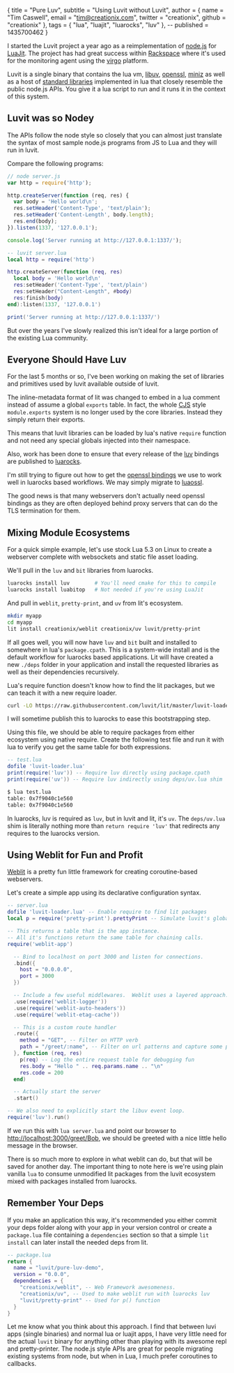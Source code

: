 { title = "Pure Luv",
  subtitle = "Using Luvit without Luvit",
  author = {
    name = "Tim Caswell",
    email = "tim@creationix.com",
    twitter = "creationix",
    github = "creationix"
  },
  tags = { "lua", "luajit", "luarocks", "luv" },
  -- published = 1435700462
}

I started the Luvit project a year ago as a reimplementation of [node.js][] for
[LuaJit][]. The project has had great success within [Rackspace][] where it's
used for the monitoring agent using the [virgo][] platform.

Luvit is a single binary that contains the lua vm, [libuv][], [openssl][],
[miniz][] as well as a host of [standard libraries][] implemented in lua that
closely resemble the public node.js APIs.  You give it a lua script to run and
it runs it in the context of this system.

## Luvit was so Nodey

The APIs follow the node style so closely that you can almost just translate the
syntax of most sample node.js programs from JS to Lua and they will run in
luvit.  

Compare the following programs:

```js
// node server.js
var http = require('http');

http.createServer(function (req, res) {
  var body = 'Hello world\n';
  res.setHeader('Content-Type', 'text/plain');
  res.setHeader('Content-Length', body.length);
  res.end(body);
}).listen(1337, '127.0.0.1');

console.log('Server running at http://127.0.0.1:1337/');
```

```lua
-- luvit server.lua
local http = require('http')

http.createServer(function (req, res)
  local body = 'Hello world\n'
  res:setHeader('Content-Type', 'text/plain')
  res:setHeader("Content-Length", #body)
  res:finish(body)
end):listen(1337, '127.0.0.1')

print('Server running at http://127.0.0.1:1337/')
```

But over the years I've slowly realized this isn't ideal for a large portion of
the existing Lua community.

## Everyone Should Have Luv

For the last 5 months or so, I've been working on making the set of libraries
and primitives used by luvit available outside of luvit.

The inline-metadata format of lit was changed to embed in a lua comment instead
of assume a global `exports` table.  In fact, the whole [CJS][] style
`module.exports` system is no longer used by the core libraries.  Instead they
simply return their exports.

This means that luvit libraries can be loaded by lua's native `require` function
and not need any special globals injected into their namespace.

Also, work has been done to ensure that every release of the [luv][] bindings
are published to [luarocks][].

I'm still trying to figure out how to get the [openssl bindings][] we use to
work well in luarocks based workflows.  We may simply migrate to [luaossl][].

The good news is that many webservers don't actually need openssl bindings as
they are often deployed behind proxy servers that can do the TLS termination for
them.

## Mixing Module Ecosystems

For a quick simple example, let's use stock Lua 5.3 on Linux to create a
webserver complete with websockets and static file asset loading.

We'll pull in the `luv` and `bit` libraries from luarocks.

```sh
luarocks install luv        # You'll need cmake for this to compile
luarocks install luabitop   # Not needed if you're using LuaJit
```

And pull in `weblit`, `pretty-print`, and `uv` from lit's ecosystem.

```sh
mkdir myapp
cd myapp
lit install creationix/weblit creationix/uv luvit/pretty-print
```

If all goes well, you will now have `luv` and `bit` built and installed to
somewhere in lua's `package.cpath`. This is a system-wide install and is the
default workflow for luarocks based applications.  Lit will have created a new
`./deps` folder in your application and install the requested libraries as well
as their dependencies recursively.

Lua's require function doesn't know how to find the lit packages, but we can
teach it with a new require loader.  

```sh
curl -LO https://raw.githubusercontent.com/luvit/lit/master/luvit-loader.lua
```

I will sometime publish this to luarocks to ease this bootstrapping step.

Using this file, we should be able to require packages from either ecosystem
using native require.  Create the following test file and run it with lua to
verify you get the same table for both expressions.

```lua
-- test.lua
dofile 'luvit-loader.lua'
print(require('luv')) -- Require luv directly using package.cpath
print(require('uv')) -- Require luv indirectly using deps/uv.lua shim
```

```sh
$ lua test.lua
table: 0x7f9040c1e560
table: 0x7f9040c1e560
```

In luarocks, luv is required as `luv`, but in luvit and lit, it's `uv`.  The
`deps/uv.lua` shim is literally nothing more than `return require 'luv'` that
redirects any requires to the luarocks version.

## Using Weblit for Fun and Profit

[Weblit][] is a pretty fun little framework for creating coroutine-based
webservers.

Let's create a simple app using its declarative configuration syntax.

```lua
-- server.lua
dofile 'luvit-loader.lua' -- Enable require to find lit packages
local p = require('pretty-print').prettyPrint -- Simulate luvit's global p()

-- This returns a table that is the app instance.
-- All it's functions return the same table for chaining calls.
require('weblit-app')

  -- Bind to localhost on port 3000 and listen for connections.
  .bind({
    host = "0.0.0.0",
    port = 3000
  })

  -- Include a few useful middlewares.  Weblit uses a layered approach.
  .use(require('weblit-logger'))
  .use(require('weblit-auto-headers'))
  .use(require('weblit-etag-cache'))

  -- This is a custom route handler
  .route({
    method = "GET", -- Filter on HTTP verb
    path = "/greet/:name", -- Filter on url patterns and capture some parameters.
  }, function (req, res)
    p(req) -- Log the entire request table for debugging fun
    res.body = "Hello " .. req.params.name .. "\n"
    res.code = 200
  end)

  -- Actually start the server
  .start()

-- We also need to explicitly start the libuv event loop.
require('luv').run()
```

If we run this with `lua server.lua` and point our browser to
<http://localhost:3000/greet/Bob>, we should be greeted with a nice little hello
message in the browser.

There is so much more to explore in what weblit can do, but that will be saved
for another day.  The important thing to note here is we're using plain vanilla
`lua` to consume unmodified lit packages from the luvit ecosystem mixed with
packages installed from luarocks.

## Remember Your Deps

If you make an application this way, it's recommended you either commit your
deps folder along with your app in your version control or create a
`package.lua` file containing a `dependencies` section so that a simple `lit
install` can later install the needed deps from lit.

```lua
-- package.lua
return {
  name = "luvit/pure-luv-demo",
  version = "0.0.0",
  dependencies = {
    "creationix/weblit", -- Web Framework awesomeness.
    "creationix/uv", -- Used to make weblit run with luarocks luv
    "luvit/pretty-print" -- Used for p() function
  }
}
```

Let me know what you think about this approach. I find that between luvi apps
(single binaries) and normal lua or luajit apps, I have very little need for the
actual `luvit` binary for anything other than playing with its awesome repl and
pretty-printer.  The node.js style APIs are great for people migrating existing
systems from node, but when in Lua, I much prefer coroutines to callbacks.

[node.js]: https://nodejs.org/
[LuaJit]: http://luajit.org/
[Rackspace]: https://www.rackspace.com/
[virgo]: https://github.com/virgo-agent-toolkit/
[libuv]: http://libuv.org/
[openssl]: https://www.openssl.org/
[miniz]: https://github.com/luvit/luvi/blob/master/deps/miniz.c
[standard libraries]: https://github.com/luvit/luvit/tree/master/deps
[CJS]: https://nodejs.org/docs/latest/api/modules.html#modules_modules
[luv]: https://github.com/luvit/luv
[luarocks]: https://luarocks.org/modules/creationix/luv
[openssl bindings]: https://github.com/zhaozg/lua-openssl
[luaossl]: https://luarocks.org/modules/daurnimator/luaossl
[Weblit]: https://github.com/creationix/weblit
